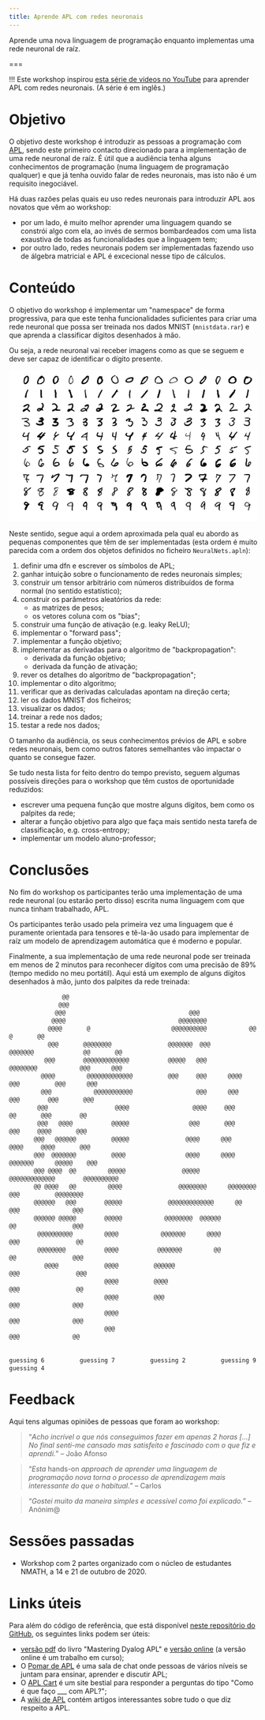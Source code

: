```yaml
---
title: Aprende APL com redes neuronais
---
```


Aprende uma nova linguagem de programação
enquanto implementas uma rede neuronal de raíz.

===

!!! Este workshop inspirou [esta série de vídeos no YouTube][yt-series] para aprender APL com redes neuronais. (A série é em inglês.)


# Objetivo

O objetivo deste workshop é introduzir as pessoas a programação com [APL], sendo este primeiro contacto direcionado para a implementação de uma rede neuronal de raíz. É útil que a audiência tenha alguns conhecimentos de programação (numa linguagem de programação qualquer) e que já tenha ouvido falar de redes neuronais, mas isto não é um requisito inegociável.

Há duas razões pelas quais eu uso redes neuronais para introduzir APL aos novatos que vêm ao workshop:

 - por um lado, é muito melhor aprender uma linguagem quando se constrói algo com ela, ao invés de sermos bombardeados com uma lista exaustiva de todas as funcionalidades que a linguagem tem;
 - por outro lado, redes neuronais podem ser implementadas fazendo uso de álgebra matricial e APL é excecional nesse tipo de cálculos.


# Conteúdo

O objetivo do workshop é implementar um "namespace" de forma progressiva, para que este tenha funcionalidades suficientes para criar uma rede neuronal que possa ser treinada nos dados MNIST (`mnistdata.rar`) e que aprenda a classificar dígitos desenhados à mão.

Ou seja, a rede neuronal vai receber imagens como as que se seguem e deve ser capaz de identificar o dígito presente.

![exemploes de imagens dos dados MNIST](_MnistExamples.png "Imagem de Josef Steppan, licença CC BY-SA 4.0")

Neste sentido, segue aqui a ordem aproximada pela qual eu abordo as pequenas componentes que têm de ser implementadas (esta ordem é muito parecida com a ordem dos objetos definidos no ficheiro `NeuralNets.apln`):

 1. definir uma dfn e escrever os símbolos de APL;
 2. ganhar intuição sobre o funcionamento de redes neuronais simples;
 3. construir um tensor arbitrário com números distribuídos de forma normal (no sentido estatístico);
 4. construir os parâmetros aleatórios da rede:
    - as matrizes de pesos;
    - os vetores coluna com os "bias";
 5. construir uma função de ativação (e.g. leaky ReLU);
 6. implementar o "forward pass";
 7. implementar a função objetivo;
 8. implementar as derivadas para o algoritmo de "backpropagation":
    - derivada da função objetivo;
    - derivada da função de ativação;
 9. rever os detalhes do algoritmo de "backpropagation";
 10. implementar o dito algoritmo;
 11. verificar que as derivadas calculadas apontam na direção certa;
 12. ler os dados MNIST dos ficheiros;
 13. visualizar os dados;
 14. treinar a rede nos dados;
 15. testar a rede nos dados;

O tamanho da audiência, os seus conhecimentos prévios de APL e sobre redes neuronais, bem como outros fatores semelhantes vão impactar o quanto se consegue fazer.

Se tudo nesta lista for feito dentro do tempo previsto, seguem algumas possíveis direções para o workshop que têm custos de oportunidade reduzidos:

 - escrever uma pequena função que mostre alguns dígitos, bem como os palpites da rede;
 - alterar a função objetivo para algo que faça mais sentido nesta tarefa de classificação, e.g. cross-entropy;
 - implementar um modelo aluno-professor;


# Conclusões

No fim do workshop os participantes terão uma implementação de uma rede neuronal (ou estarão perto disso) escrita numa linguagem com que nunca tinham trabalhado, APL.

Os participantes terão usado pela primeira vez uma linguagem que é puramente orientada para tensores e tê-la-ão usado para implementar de raíz um modelo de aprendizagem automática que é moderno e popular.

Finalmente, a sua implementação de uma rede neuronal pode ser treinada em menos de 2 minutos para reconhecer dígitos com uma precisão de 89% (tempo medido no meu portátil). Aqui está um exemplo de alguns dígitos desenhados à mão, junto dos palpites da rede treinada:

```APL
               @@                                                                                   
              @@@                                                                                   
             @@@                                   @@@                                              
            @@@@                                @@@@@@@@                                            
           @@@@       @                       @@@@@@@@@@            @@                @       @@    
           @@@       @@@@@@@@                @@@@@@@  @@@       @@@@@@@              @@       @@    
          @@@        @@@@@@@@@@@@@           @@@@@   @@@        @@@@@@@@            @@@      @@@    
         @@@@         @@@@@@@@@@@@@          @@@     @@@      @@@@    @@@          @@@      @@@     
         @@@            @@@@@@@@@@@                  @@@      @@@      @@@        @@@       @@@     
        @@@                   @@@@                  @@@@     @@@        @@       @@@        @@      
        @@@   @@@@           @@@@@                 @@@       @@@        @@@     @@@@       @@@      
       @@@   @@@@@@          @@@@@                @@@@      @@@        @@@@     @@@@       @@@      
       @@@  @@@@@@@          @@@@                 @@@@      @@@@    @@@@@@@      @@@@@    @@@       
       @@@ @@@@  @@         @@@@@                @@@@@       @@@@@@@@@@@@@        @@@@@@@@@@        
       @@ @@@@   @@         @@@@                @@@@@@@@      @@@@@@@@ @@@          @@@@@@@@        
       @@@@@@   @@@        @@@@@             @@@@@@@@@@@@@      @@     @@@               @@@        
       @@@@@@ @@@@@        @@@@@            @@@@@@@@  @@@@@@           @@                @@@        
        @@@@@@@@@@         @@@@            @@@@@@@      @@@@          @@@                @@         
        @@@@@@@@           @@@@           @@@@@@@         @@          @@                @@@         
          @@@@             @@@@          @@@@@@                      @@@                @@@         
                           @@@@          @@@@                        @@@                @@          
                           @@@@          @@@                         @@@               @@@          
                           @@@@                                      @@@               @@@          
                           @@@                                       @@@               @@           
                                                                                                    
                                                                                                    
guessing 6          guessing 7          guessing 2          guessing 9          guessing 4          
```


# Feedback

Aqui tens algumas opiniões de pessoas que foram ao workshop:

 > “*Acho incrível o que nós conseguimos fazer em apenas 2 horas [...] No final senti-me cansado mas satisfeito e fascinado com o que fiz e aprendi.*” – João Afonso

<!-- -->

 > “*Esta* hands-on *approach de aprender uma linguagem de programação nova torna o processo de aprendizagem mais interessante do que o habitual.*” – Carlos

<!-- -->

 > “*Gostei muito da maneira simples e acessível como foi explicado.*” – Anónim@


# Sessões passadas

 - Workshop com 2 partes organizado com o núcleo de estudantes NMATH, a 14 e 21 de outubro de 2020.


# Links úteis

Para além do código de referência, que está disponível [neste repositório do GitHub][workshops-gh], os seguintes links podem ser úteis:

 - [versão pdf][mdapl-pdf] do livro "Mastering Dyalog APL" e [versão online][mdapl-online] (a versão online é um trabalho em curso);
 - O [Pomar de APL][apl-orchard] é uma sala de chat onde pessoas de vários níveis se juntam para ensinar, aprender e discutir APL;
 - O [APL Cart][aplcart] é um site bestial para responder a perguntas do tipo "Como é que faço ___ com APL?";
 - A [wiki de APL][aplwiki] contém artigos interessantes sobre tudo o que diz respeito a APL.

[APL]: https://aplwiki.com
[license]: https://creativecommons.org/licenses/by-nc-sa/4.0/
[Dyalog]: https://dyalog.com
[workshops-gh]: https://github.com/RodrigoGiraoSerrao/workshops
[mdapl-pdf]: https://www.dyalog.com/mastering-dyalog-apl.htm
[mdapl-online]: https://rojergs.github.io/MDAPL
[apl-orchard]: https://chat.stackexchange.com/rooms/52405/the-apl-orchard
[aplcart]: https://aplcart.info/
[aplwiki]: https://aplwiki.com
[yt-series]: https://www.youtube.com/playlist?list=PLgTqamKi1MS3p-O0QAgjv5vt4NY5OgpiM
